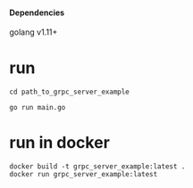 #### Dependencies
golang v1.11+

# run 

```shell
cd path_to_grpc_server_example

go run main.go
```

# run in docker

```shell
docker build -t grpc_server_example:latest .
docker run grpc_server_example:latest
```
